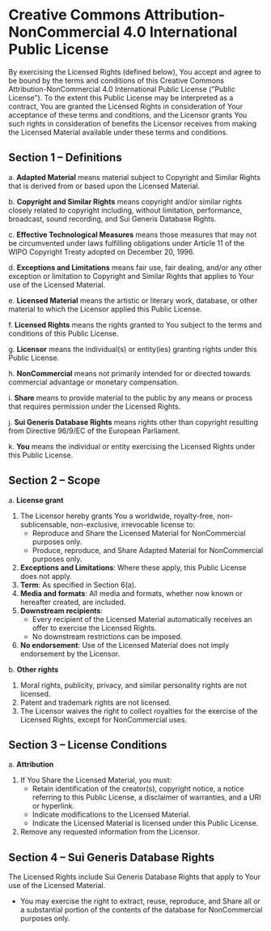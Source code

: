 # Creative Commons Attribution-NonCommercial 4.0 International Public License

By exercising the Licensed Rights (defined below), You accept and agree to be bound by the terms and conditions of this Creative Commons Attribution-NonCommercial 4.0 International Public License ("Public License"). To the extent this Public License may be interpreted as a contract, You are granted the Licensed Rights in consideration of Your acceptance of these terms and conditions, and the Licensor grants You such rights in consideration of benefits the Licensor receives from making the Licensed Material available under these terms and conditions.

## Section 1 – Definitions

a. **Adapted Material** means material subject to Copyright and Similar Rights that is derived from or based upon the Licensed Material.

b. **Copyright and Similar Rights** means copyright and/or similar rights closely related to copyright including, without limitation, performance, broadcast, sound recording, and Sui Generis Database Rights.

c. **Effective Technological Measures** means those measures that may not be circumvented under laws fulfilling obligations under Article 11 of the WIPO Copyright Treaty adopted on December 20, 1996.

d. **Exceptions and Limitations** means fair use, fair dealing, and/or any other exception or limitation to Copyright and Similar Rights that applies to Your use of the Licensed Material.

e. **Licensed Material** means the artistic or literary work, database, or other material to which the Licensor applied this Public License.

f. **Licensed Rights** means the rights granted to You subject to the terms and conditions of this Public License.

g. **Licensor** means the individual(s) or entity(ies) granting rights under this Public License.

h. **NonCommercial** means not primarily intended for or directed towards commercial advantage or monetary compensation.

i. **Share** means to provide material to the public by any means or process that requires permission under the Licensed Rights.

j. **Sui Generis Database Rights** means rights other than copyright resulting from Directive 96/9/EC of the European Parliament.

k. **You** means the individual or entity exercising the Licensed Rights under this Public License.

## Section 2 – Scope

a. **License grant**

1. The Licensor hereby grants You a worldwide, royalty-free, non-sublicensable, non-exclusive, irrevocable license to:
   - Reproduce and Share the Licensed Material for NonCommercial purposes only.
   - Produce, reproduce, and Share Adapted Material for NonCommercial purposes only.
2. **Exceptions and Limitations**: Where these apply, this Public License does not apply.
3. **Term**: As specified in Section 6(a).
4. **Media and formats**: All media and formats, whether now known or hereafter created, are included.
5. **Downstream recipients**:
   - Every recipient of the Licensed Material automatically receives an offer to exercise the Licensed Rights.
   - No downstream restrictions can be imposed.
6. **No endorsement**: Use of the Licensed Material does not imply endorsement by the Licensor.

b. **Other rights**

1. Moral rights, publicity, privacy, and similar personality rights are not licensed.
2. Patent and trademark rights are not licensed.
3. The Licensor waives the right to collect royalties for the exercise of the Licensed Rights, except for NonCommercial uses.

## Section 3 – License Conditions

a. **Attribution**

1. If You Share the Licensed Material, you must:
   - Retain identification of the creator(s), copyright notice, a notice referring to this Public License, a disclaimer of warranties, and a URI or hyperlink.
   - Indicate modifications to the Licensed Material.
   - Indicate the Licensed Material is licensed under this Public License.
2. Remove any requested information from the Licensor.

## Section 4 – Sui Generis Database Rights

The Licensed Rights include Sui Generis Database Rights that apply to Your use of the Licensed Material.

- You may exercise the right to extract, reuse, reproduce, and Share all or a substantial portion of the contents of the database for NonCommercial purposes only.
